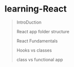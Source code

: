 # learning-React

> IntroDuction 
>
> React app folder structure
>
> React Fundamentals
>
> Hooks vs classes
>
> class vs functional app
>
 

